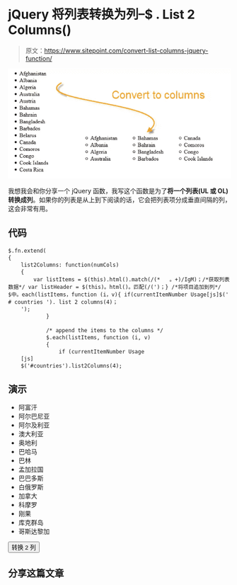 # jQuery 将列表转换为列–$ . List 2 Columns()

> 原文：<https://www.sitepoint.com/convert-list-columns-jquery-function/>

![convert-to-columns](img/85eda9cbb5c05331fda083419a8b8790.png "convert-to-columns")

我想我会和你分享一个 jQuery 函数，我写这个函数是为了**将一个列表(UL 或 OL)转换成列**。如果你的列表是从上到下阅读的话，它会把列表项分成垂直间隔的列，这会非常有用。


## 代码

```
$.fn.extend(
{
    list2Columns: function(numCols)
    {
        var listItems = $(this).html().match(/(*   。+)/IgM)；/*获取列表数据*/ var listHeader = $(this)。html()。匹配(/(')；} /*将项目追加到列*/ $中。each(listItems，function (i，v){ if(currentItemNumber Usage[js]$(' # countries '). list 2 columns(4)；
    ');
            }

            /* append the items to the columns */
            $.each(listItems, function (i, v)
            {
                if (currentItemNumber Usage
    [js]
    $('#countries').list2Columns(4);
```

## 演示

*   阿富汗
*   阿尔巴尼亚
*   阿尔及利亚
*   澳大利亚
*   奥地利
*   巴哈马
*   巴林
*   孟加拉国
*   巴巴多斯
*   白俄罗斯
*   加拿大
*   科摩罗
*   刚果
*   库克群岛
*   哥斯达黎加

<button id="convert-list-btn">转换 2 列</button>

## 分享这篇文章